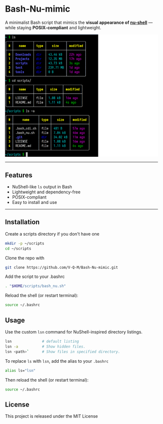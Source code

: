 # Bash-Nu-mimic

A minimalist Bash script that mimics the **visual appearance of [nu-shell](https://github.com/nushell/nushell)** — while staying **POSIX-compliant** and lightweight. 

![Preview of lsn](preview.png)


---

## Features

- NuShell-like `ls` output in Bash
- Lightweight and dependency-free
- POSIX-compliant
- Easy to install and use

---

## Installation

Create a scripts directory if you don't have one
```bash
mkdir -p ~/scripts
cd ~/scripts
```

Clone the repo with
```bash
git clone https://github.com/V-Q-M/Bash-Nu-mimic.git
```

Add the script to your .bashrc
```bash
. "$HOME/scripts/bash_nu.sh"
```

Reload the shell (or restart terminal):
```bash
source ~/.bashrc
```

## Usage
Use the custom `lsn` command for NuShell-inspired directory listings.
```bash
lsn              # default listing
lsn -a           # Show hidden files.
lsn <path>`      # Show files in specified directory.
```

To replace `ls` with `lsn`, add the alias to your `.bashrc`
```bash
alias ls="lsn"
```

Then reload the shell (or restart terminal):
```bash
source ~/.bashrc
```

## License
This project is released under the MIT License
